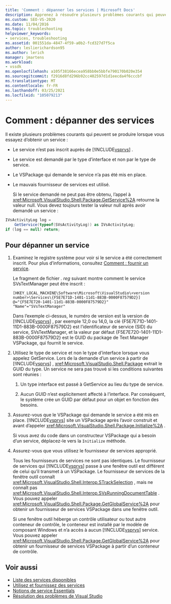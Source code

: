 ```yaml
---
title: 'Comment : dépanner les services | Microsoft Docs'
description: Apprenez à résoudre plusieurs problèmes courants qui peuvent se produire lorsque vous essayez d’obtenir un service dans le kit de développement logiciel (SDK) Visual Studio.
ms.custom: SEO-VS-2020
ms.date: 11/04/2016
ms.topic: troubleshooting
helpviewer_keywords:
- services, troubleshooting
ms.assetid: 001551da-4847-4f59-a0b2-fcd327d7f5ca
author: leslierichardson95
ms.author: lerich
manager: jmartens
ms.workload:
- vssdk
ms.openlocfilehash: a105f38166ecea958bb0e5bbfe790170b020e354
ms.sourcegitcommit: f2916d8fd296b92cc402597d1d1eecda4f6cccbf
ms.translationtype: MT
ms.contentlocale: fr-FR
ms.lasthandoff: 03/25/2021
ms.locfileid: "105079213"
---
```

# <a name="how-to-troubleshoot-services"></a>Comment : dépanner des services
Il existe plusieurs problèmes courants qui peuvent se produire lorsque vous essayez d’obtenir un service :

- Le service n’est pas inscrit auprès de [!INCLUDE[vsprvs](../code-quality/includes/vsprvs_md.md)] .

- Le service est demandé par le type d’interface et non par le type de service.

- Le VSPackage qui demande le service n’a pas été mis en place.

- Le mauvais fournisseur de services est utilisé.

  Si le service demandé ne peut pas être obtenu, l’appel à <xref:Microsoft.VisualStudio.Shell.Package.GetService%2A> retourne la valeur null. Vous devez toujours tester la valeur null après avoir demandé un service :

```csharp
IVsActivityLog log =
    GetService(typeof(SVsActivityLog)) as IVsActivityLog;
if (log == null) return;
```

## <a name="to-troubleshoot-a-service"></a>Pour dépanner un service

1. Examinez le registre système pour voir si le service a été correctement inscrit. Pour plus d’informations, consultez [Comment : fournir un service](../extensibility/how-to-provide-a-service.md).

    Le fragment de fichier *. reg* suivant montre comment le service SVsTextManager peut être inscrit :

   ```
   [HKEY_LOCAL_MACHINE\Software\Microsoft\VisualStudio\<version number>\Services\{F5E7E71D-1401-11d1-883B-0000F87579D2}]
   @="{F5E7E720-1401-11d1-883B-0000F87579D2}"
   "Name"="SVsTextManager"
   ```

    Dans l’exemple ci-dessus, le numéro de version est la version de [!INCLUDE[vsprvs](../code-quality/includes/vsprvs_md.md)] , par exemple 12,0 ou 14,0, la clé {F5E7E71D-1401-11D1-883B-0000F87579D2} est l’identificateur de service (SID) du service, SVsTextManager, et la valeur par défaut {F5E7E720-1401-11D1-883B-0000F87579D2} est le GUID du package de Text Manager VSPackage, qui fournit le service.

2. Utilisez le type de service et non le type d’interface lorsque vous appelez GetService. Lors de la demande d’un service à partir de [!INCLUDE[vsprvs](../code-quality/includes/vsprvs_md.md)] , <xref:Microsoft.VisualStudio.Shell.Package> extrait le GUID du type. Un service ne sera pas trouvé si les conditions suivantes sont réunies :

   1. Un type interface est passé à GetService au lieu du type de service.

   2. Aucun GUID n’est explicitement affecté à l’interface. Par conséquent, le système crée un GUID par défaut pour un objet en fonction des besoins.

3. Assurez-vous que le VSPackage qui demande le service a été mis en place. [!INCLUDE[vsprvs](../code-quality/includes/vsprvs_md.md)] site un VSPackage après l’avoir construit et avant d’appeler <xref:Microsoft.VisualStudio.Shell.Package.Initialize%2A> .

    Si vous avez du code dans un constructeur VSPackage qui a besoin d’un service, déplacez-le vers la `Initialize` méthode.

4. Assurez-vous que vous utilisez le fournisseur de services approprié.

    Tous les fournisseurs de services ne sont pas identiques. Le fournisseur de services qui [!INCLUDE[vsprvs](../code-quality/includes/vsprvs_md.md)] passe à une fenêtre outil est différent de celui qu’il transmet à un VSPackage. Le fournisseur de services de la fenêtre outil connaît <xref:Microsoft.VisualStudio.Shell.Interop.STrackSelection> , mais ne connaît pas <xref:Microsoft.VisualStudio.Shell.Interop.SVsRunningDocumentTable> . Vous pouvez appeler <xref:Microsoft.VisualStudio.Shell.Package.GetGlobalService%2A> pour obtenir un fournisseur de services VSPackage dans une fenêtre outil.

    Si une fenêtre outil héberge un contrôle utilisateur ou tout autre conteneur de contrôle, le conteneur est installé par le modèle de composant Windows et n’a accès à aucun [!INCLUDE[vsprvs](../code-quality/includes/vsprvs_md.md)] service. Vous pouvez appeler <xref:Microsoft.VisualStudio.Shell.Package.GetGlobalService%2A> pour obtenir un fournisseur de services VSPackage à partir d’un conteneur de contrôle.

## <a name="see-also"></a>Voir aussi
- [Liste des services disponibles](../extensibility/internals/list-of-available-services.md)
- [Utilisez et fournissez des services](../extensibility/using-and-providing-services.md)
- [Notions de service Essentials](../extensibility/internals/service-essentials.md)
- [Résolution des problèmes de Visual Studio](/troubleshoot/visualstudio/welcome-visual-studio/)